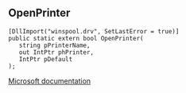 ## OpenPrinter

```
[DllImport("winspool.drv", SetLastError = true)]
public static extern bool OpenPrinter(
   string pPrinterName,
   out IntPtr phPrinter,
   IntPtr pDefault
);
```

[Microsoft documentation](https://docs.microsoft.com/en-us/windows/win32/api/winspool/nf-winspool-openprintera)
